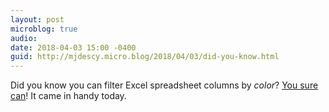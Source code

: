 ```yaml
---
layout: post
microblog: true
audio: 
date: 2018-04-03 15:00 -0400
guid: http://mjdescy.micro.blog/2018/04/03/did-you-know.html
---
```

Did you know you can filter Excel spreadsheet columns by _color_? [You sure can](https://support.office.com/en-us/article/filter-data-in-a-range-or-table-01832226-31b5-4568-8806-38c37dcc180e)! It came in handy today.

